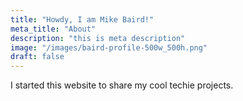 ```yaml
---
title: "Howdy, I am Mike Baird!"
meta_title: "About"
description: "this is meta description"
image: "/images/baird-profile-500w_500h.png"
draft: false
---
```


I started this website to share my cool techie projects.
